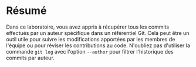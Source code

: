 # Résumé

Dans ce laboratoire, vous avez appris à récupérer tous les commits effectués par un auteur spécifique dans un référentiel Git. Cela peut être un outil utile pour suivre les modifications apportées par les membres de l'équipe ou pour réviser les contributions au code. N'oubliez pas d'utiliser la commande `git log` avec l'option `--author` pour filtrer l'historique des commits par auteur.
